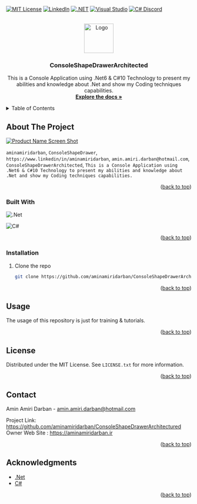 <!-- Improved compatibility of back to top link: See: https://github.com/othneildrew/Best-README-Template/pull/73 -->
<a name="readme-top"></a>
<!--
*** Thanks for checking out the Best-README-Template. If you have a suggestion
*** that would make this better, please fork the repo and create a pull request
*** or simply open an issue with the tag "enhancement".
*** Don't forget to give the project a star!
*** Thanks again! Now go create something AMAZING! :D
-->



<!-- PROJECT SHIELDS -->
<!--
*** I'm using markdown "reference style" links for readability.
*** Reference links are enclosed in brackets [ ] instead of parentheses ( ).
*** See the bottom of this document for the declaration of the reference variables
*** for contributors-url, forks-url, etc. This is an optional, concise syntax you may use.
*** https://www.markdownguide.org/basic-syntax/#reference-style-links
-->

[![MIT License][license-shield]][license-url]
[![LinkedIn][linkedin-shield]][linkedin-url]
[![.NET](https://img.shields.io/badge/--512BD4?logo=.net&logoColor=ffffff)](https://dotnet.microsoft.com/)
[![Visual Studio](https://badgen.net/badge/icon/visualstudio?icon=visualstudio&label)](https://visualstudio.microsoft.com)
[![C# Discord](https://badgen.net/discord/members/csharp)](https://discord.gg/csharp)



<!-- PROJECT LOGO -->
<br />
<div align="center">
  <a href="https://github.com/aminamiridarban/ConsoleShapeDrawerArchitected">
    <img src="favicon.ico" alt="Logo" width="80" height="80">
  </a>

<h3 align="center">ConsoleShapeDrawerArchitected</h3>

  <p align="center">
    This is a Console Application using .Net6 & C#10 Technology to present my abilities and knowledge about .Net and show my Coding techniques capabilities.   <br />
    <a href="https://github.com/aminamiridarban/ConsoleShapeDrawerArchitectured/tree/master/ConsoleShapeDrawerArchitected"><strong>Explore the docs »</strong></a>
    <br />
          </p>
</div>



<!-- TABLE OF CONTENTS -->
<details>
  <summary>Table of Contents</summary>
  <ol>
    <li>
      <a href="#about-the-project">About The Project</a>
      <ul>
        <li><a href="#built-with">Built With .Net6</a></li>
      </ul>
    </li>
    <li>
    
      <ul>
    
        <li><a href="#installation">Installation</a></li>
      </ul>
    </li>
    <li><a href="#usage">Usage</a></li>
            <li><a href="#license">License</a></li>
    <li><a href="#contact">Contact</a></li>
    <li><a href="#acknowledgments">Acknowledgments</a></li>
  </ol>
</details>



<!-- ABOUT THE PROJECT -->
## About The Project

[![Product Name Screen Shot][product-screenshot]](https://aminamiridarban.ir)

`aminamiridarban`, `ConsoleShapeDrawer`, `https://www.linkedin/in/aminamiridarban`, `amin.amiri.darban@hotmail.com`, `ConsoleShapeDrawerArchitected`, `This is a Console Application using .Net6 & C#10 Technology to present my abilities and knowledge about .Net and show my Coding techniques capabilities.`

<p align="right">(<a href="#readme-top">back to top</a>)</p>



### Built With

![.Net](https://img.shields.io/badge/.NET-5C2D91?style=for-the-badge&logo=.net&logoColor=white)

![C#](https://img.shields.io/badge/c%23-%23239120.svg?style=for-the-badge&logo=c-sharp&logoColor=white)


<p align="right">(<a href="#readme-top">back to top</a>)</p>





### Installation

1. Clone the repo
   ```sh
   git clone https://github.com/aminamiridarban/ConsoleShapeDrawerArchitected.git
   ```

 
<p align="right">(<a href="#readme-top">back to top</a>)</p>



<!-- USAGE EXAMPLES -->
## Usage

The usage of this repository is just for training & tutorials.


<p align="right">(<a href="#readme-top">back to top</a>)</p>




<!-- LICENSE -->
## License

Distributed under the MIT License. See `LICENSE.txt` for more information.

<p align="right">(<a href="#readme-top">back to top</a>)</p>



<!-- CONTACT -->
## Contact

Amin Amiri Darban -  amin.amiri.darban@hotmail.com

Project Link: https://github.com/aminamiridarban/ConsoleShapeDrawerArchitectured
<br>
Owner Web Site  : https://aminamiridarban.ir
<p align="right">(<a href="#readme-top">back to top</a>)</p>



<!-- ACKNOWLEDGMENTS -->
## Acknowledgments

* [.Net](.Net)
* [C#](C#)

<p align="right">(<a href="#readme-top">back to top</a>)</p>



<!-- MARKDOWN LINKS & IMAGES -->
<!-- https://www.markdownguide.org/basic-syntax/#reference-style-links -->
[contributors-shield]: https://img.shields.io/github/contributors/github_username/repo_name.svg?style=for-the-badge
[contributors-url]: https://github.com/github_username/repo_name/graphs/contributors
[forks-shield]: https://img.shields.io/github/forks/github_username/repo_name.svg?style=for-the-badge
[forks-url]: https://github.com/github_username/repo_name/network/members
[stars-shield]: https://img.shields.io/github/stars/github_username/repo_name.svg?style=for-the-badge
[stars-url]: https://github.com/github_username/repo_name/stargazers
[issues-shield]: https://img.shields.io/github/issues/github_username/repo_name.svg?style=for-the-badge
[issues-url]: https://github.com/github_username/repo_name/issues
[license-shield]: https://img.shields.io/badge/License-MIT-yellow.svg
[license-url]: https://github.com/aminamiridarban/ConsoleShapeDrawerArchitectured/blob/master/LICENSE
[linkedin-shield]: https://img.shields.io/badge/-LinkedIn-black.svg?style=flat-square&logo=linkedin&colorB=555
[linkedin-url]: https://linkedin.com/in/aminamiridarban
[product-screenshot]: images/screenshot.png
[.Net]: https://avatars.githubusercontent.com/u/9141961?s=200&v=4
[Next-url]: https://nextjs.org/
[React.js]: https://img.shields.io/badge/React-20232A?style=for-the-badge&logo=react&logoColor=61DAFB
[React-url]: https://reactjs.org/
[Vue.js]: https://img.shields.io/badge/Vue.js-35495E?style=for-the-badge&logo=vuedotjs&logoColor=4FC08D
[Vue-url]: https://vuejs.org/
[Angular.io]: https://img.shields.io/badge/Angular-DD0031?style=for-the-badge&logo=angular&logoColor=white
[Angular-url]: https://angular.io/
[Svelte.dev]: https://img.shields.io/badge/Svelte-4A4A55?style=for-the-badge&logo=svelte&logoColor=FF3E00
[Svelte-url]: https://svelte.dev/
[Laravel.com]: https://img.shields.io/badge/Laravel-FF2D20?style=for-the-badge&logo=laravel&logoColor=white
[Laravel-url]: https://laravel.com
[Bootstrap.com]: https://img.shields.io/badge/Bootstrap-563D7C?style=for-the-badge&logo=bootstrap&logoColor=white
[Bootstrap-url]: https://getbootstrap.com
[JQuery.com]: https://img.shields.io/badge/jQuery-0769AD?style=for-the-badge&logo=jquery&logoColor=white
[JQuery-url]: https://jquery.com 
